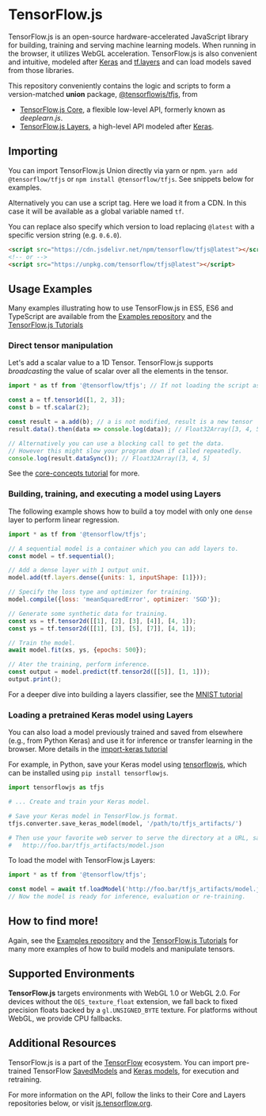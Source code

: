# TensorFlow.js

TensorFlow.js is an open-source hardware-accelerated JavaScript library for
building, training and serving machine learning models. When running in the
browser, it utilizes WebGL acceleration. TensorFlow.js is also convenient and
intuitive, modeled after
[Keras](https://keras.io/) and
[tf.layers](https://www.tensorflow.org/api_docs/python/tf/layers) and can
load models saved from those libraries.

This repository conveniently contains the logic and scripts to form
a version-matched **union** package,
[@tensorflowjs/tfjs](https://www.npmjs.com/package/@tensorflow/tfjs), from

- [TensorFlow.js Core](https://github.com/tensorflow/tfjs-core),
  a flexible low-level API, formerly known as *deeplearn.js*.
- [TensorFlow.js Layers](https://github.com/tensorflow/tfjs-layers),
  a high-level API modeled after [Keras](https://keras.io/).


## Importing

You can import TensorFlow.js Union directly via yarn or npm.
`yarn add @tensorflow/tfjs` or `npm install @tensorflow/tfjs`.
See snippets below for examples.

Alternatively you can use a script tag. Here we load it from a CDN.
In this case it will be available as a global variable named `tf`.

You can replace also specify which version to load replacing `@latest`
with a specific
version string (e.g. `0.6.0`).

```html
<script src="https://cdn.jsdelivr.net/npm/tensorflow/tfjs@latest"></script>
<!-- or -->
<script src="https://unpkg.com/tensorflow/tfjs@latest"></script>
```


## Usage Examples

Many examples illustrating how to use TensorFlow.js in ES5, ES6 and
TypeScript are available from the
[Examples repository](https://github.com/tensorflow/tfjs-examples)
and the
[TensorFlow.js Tutorials](https://js.tensorflow.org/tutorials/)


### Direct tensor manipulation

Let's add a scalar value to a 1D Tensor. TensorFlow.js supports _broadcasting_
the value of scalar over all the elements in the tensor.

```js
import * as tf from '@tensorflow/tfjs'; // If not loading the script as a global

const a = tf.tensor1d([1, 2, 3]);
const b = tf.scalar(2);

const result = a.add(b); // a is not modified, result is a new tensor
result.data().then(data => console.log(data)); // Float32Array([3, 4, 5]

// Alternatively you can use a blocking call to get the data.
// However this might slow your program down if called repeatedly.
console.log(result.dataSync()); // Float32Array([3, 4, 5]
```

See the
[core-concepts tutorial](https://js.tensorflow.org/tutorials/core-concepts.html)
 for more.

### Building, training, and executing a model using Layers

The following example shows how to build a toy model with only one `dense` layer
to perform linear regression.

```js
import * as tf from '@tensorflow/tfjs';

// A sequential model is a container which you can add layers to.
const model = tf.sequential();

// Add a dense layer with 1 output unit.
model.add(tf.layers.dense({units: 1, inputShape: [1]}));

// Specify the loss type and optimizer for training.
model.compile({loss: 'meanSquaredError', optimizer: 'SGD'});

// Generate some synthetic data for training.
const xs = tf.tensor2d([[1], [2], [3], [4]], [4, 1]);
const ys = tf.tensor2d([[1], [3], [5], [7]], [4, 1]);

// Train the model.
await model.fit(xs, ys, {epochs: 500});

// Ater the training, perform inference.
const output = model.predict(tf.tensor2d([[5]], [1, 1]));
output.print();
```

For a deeper dive into building a layers classifier, see the
[MNIST tutorial](https://js.tensorflow.org/tutorials/mnist.html)


### Loading a pretrained Keras model using Layers

You can also load a model previously trained and saved from elsewhere (e.g.,
from Python Keras) and use it for inference or transfer learning in the browser.
 More details in the
 [import-keras tutorial](https://js.tensorflow.org/tutorials/import-keras.html)

For example, in Python, save your Keras model using
[tensorflowjs](https://pypi.org/project/tensorflowjs/),
which can be installed using `pip install tensorflowjs`.


```python
import tensorflowjs as tfjs

# ... Create and train your Keras model.

# Save your Keras model in TensorFlow.js format.
tfjs.converter.save_keras_model(model, '/path/to/tfjs_artifacts/')

# Then use your favorite web server to serve the directory at a URL, say
#   http://foo.bar/tfjs_artifacts/model.json
```

To load the model with TensorFlow.js Layers:

```js
import * as tf from '@tensorflow/tfjs';

const model = await tf.loadModel('http://foo.bar/tfjs_artifacts/model.json');
// Now the model is ready for inference, evaluation or re-training.
```




## How to find more!

Again, see the
[Examples repository](https://github.com/tensorflow/tfjs-examples) and the
[TensorFlow.js Tutorials](https://js.tensorflow.org/tutorials/)
 for many more examples of how to build models and manipulate tensors.


## Supported Environments

**TensorFlow.js** targets environments with WebGL 1.0 or WebGL 2.0. For devices
without the `OES_texture_float` extension, we fall back to fixed precision
floats backed by a `gl.UNSIGNED_BYTE` texture. For platforms without WebGL,
we provide CPU fallbacks.


## Additional Resources

TensorFlow.js is a part of the
[TensorFlow](https://www.tensorflow.org) ecosystem.
You can import pre-trained TensorFlow
[SavedModels](https://www.tensorflow.org/programmers_guide/saved_model) and
[Keras models](https://keras.io/getting-started/faq/#how-can-i-save-a-keras-model),
for execution and retraining.

For more information on the API, follow the links to their Core and Layers
repositories below, or visit [js.tensorflow.org](https://js.tensorflow.org).


